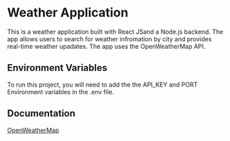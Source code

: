 # Weather Application

This is a weather application built with React JSand a Node.js backend. The app allows users to search for weather infromation by city and provides real-time weather upadates. The app uses the OpenWeatherMap API.



## Environment Variables

To run this project, you will need to add the the API_KEY and PORT Environment variables in the .env file.


## Documentation

[OpenWeatherMap](https://openweathermap.org/api)
